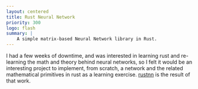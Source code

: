 ```yaml
---
layout: centered
title: Rust Neural Network
priority: 300
logo: flash
summary: |
    A simple matrix-based Neural Network library in Rust.
---
```


I had a few weeks of downtime, and was interested in learning rust and
re-learning the math and theory behind neural networks, so I felt it would be an
interesting project to implement, from scratch, a network and the related
mathematical primitives in rust as a learning exercise.
[rustnn](https://github.com/joshuamorton/rustnn) is the result of that work.
